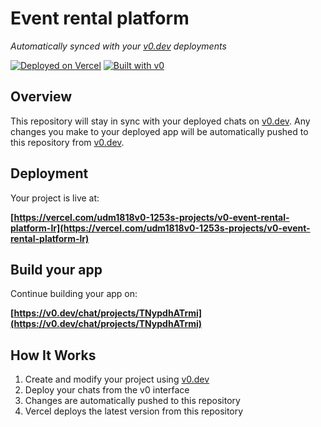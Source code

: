 # Event rental platform

*Automatically synced with your [v0.dev](https://v0.dev) deployments*

[![Deployed on Vercel](https://img.shields.io/badge/Deployed%20on-Vercel-black?style=for-the-badge&logo=vercel)](https://vercel.com/udm1818v0-1253s-projects/v0-event-rental-platform-lr)
[![Built with v0](https://img.shields.io/badge/Built%20with-v0.dev-black?style=for-the-badge)](https://v0.dev/chat/projects/TNypdhATrmi)

## Overview

This repository will stay in sync with your deployed chats on [v0.dev](https://v0.dev).
Any changes you make to your deployed app will be automatically pushed to this repository from [v0.dev](https://v0.dev).

## Deployment

Your project is live at:

**[https://vercel.com/udm1818v0-1253s-projects/v0-event-rental-platform-lr](https://vercel.com/udm1818v0-1253s-projects/v0-event-rental-platform-lr)**

## Build your app

Continue building your app on:

**[https://v0.dev/chat/projects/TNypdhATrmi](https://v0.dev/chat/projects/TNypdhATrmi)**

## How It Works

1. Create and modify your project using [v0.dev](https://v0.dev)
2. Deploy your chats from the v0 interface
3. Changes are automatically pushed to this repository
4. Vercel deploys the latest version from this repository